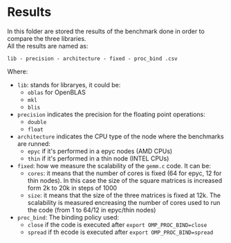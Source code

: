 # Results

In this folder are stored the results of the benchmark done in order to compare the three libraries. \
All the results are named as:

`lib - precision - architecture - fixed - proc_bind .csv`

Where: 

- `lib`: stands for libraryes, it could be:
    - `oblas` for OpenBLAS
    - `mkl` 
    - `blis`
- `precision` indicates the precision for the floating point operations:
    - `double`
    - `float`
- `architecture` indicates the CPU type of the node where the benchmarks are runned: 
    - `epyc` if it's performed in a epyc nodes (AMD CPUs)
    - `thin` if it's performed in a thin node  (INTEL CPUs)
- `fixed`: how we measure the scalability of the `gemm.c` code. It can be: 
    - `cores`: it means that the number of cores is fixed (64 for epyc, 12 for thin nodes). In this case the size of the square matrices is increased form 2k to 20k in steps of 1000
    - `size`: it means that the size of the three matrices is fixed at 12k. The scalability is measured encreasing the number of cores used to run the code (from 1 to 64/12 in epyc/thin nodes)
- `proc_bind`: The binding policy used:
    - `close` if the code is executed after `export OMP_PROC_BIND=close`
    - `spread` if th ecode is executed after `export OMP_PROC_BIND=spread`
 
